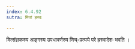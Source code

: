 ```yaml
---
index: 6.4.92
sutra: मितां ह्रस्वः

---
```

मित्संज्ञकस्य अङ्गस्य उपधावर्णस्य णिच्-प्रत्यये परे ह्रस्वादेशः भवति । 